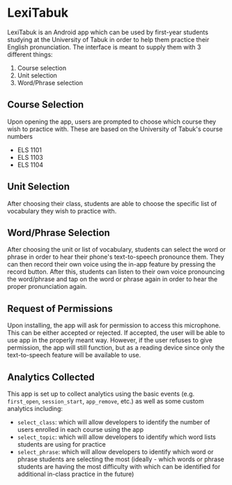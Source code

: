 # LexiTabuk
LexiTabuk is an Android app which can be used by first-year students studying at the University of Tabuk in order to help them practice their English pronunciation. The interface is meant to supply them with 3 different things:
1.   Course selection
2.   Unit selection
3.   Word/Phrase selection

## Course Selection

Upon opening the app, users are prompted to choose which course they wish to practice with. These are based on the University of Tabuk's course numbers
*   ELS 1101
*   ELS 1103
*   ELS 1104

## Unit Selection

After choosing their class, students are able to choose the specific list of vocabulary they wish to practice with.

## Word/Phrase Selection

After choosing the unit or list of vocabulary, students can select the word or phrase in order to hear their phone's text-to-speech pronounce them. They can then record their own voice using the in-app feature by pressing the record button. After this, students can listen to their own voice pronouncing the word/phrase and tap on the word or phrase again in order to hear the proper pronunciation again.

## Request of Permissions

Upon installing, the app will ask for permission to access this microphone. This can be either accepted or rejected. If accepted, the user will be able to use app in the properly meant way. However, if the user refuses to give permission, the app will still function, but as a reading device since only the text-to-speech feature will be available to use.

## Analytics Collected

This app is set up to collect analytics using the basic events (e.g. `first_open`, `session_start`, `app_remove`, etc.) as well as some custom analytics including:
*   `select_class`: which will allow developers to identify the number of users enrolled in each course using the app
*   `select_topic`: which will allow developers to identify which word lists students are using for practice
*   `select_phrase`: which will allow developers to identify which word or phrase students are selecting the most (ideally - which words or phrase students are having the most difficulty with which can be identified for additional in-class practice in the future)

